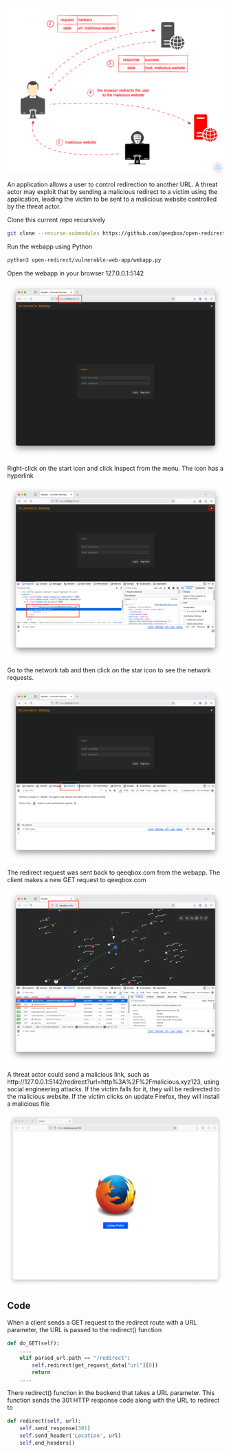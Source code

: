 <p align="center"> <img src="https://raw.githubusercontent.com/qeeqbox/open-redirect/main/content/open-redirect.svg"></p>

An application allows a user to control redirection to another URL. A threat actor may exploit that by sending a malicious redirect to a victim using the application, leading the victim to be sent to a malicious website controlled by the threat actor.

Clone this current repo recursively
```sh
git clone --recurse-submodules https://github.com/qeeqbox/open-redirect
```
Run the webapp using Python
```sh
python3 open-redirect/vulnerable-web-app/webapp.py
```
Open the webapp in your browser 127.0.0.1:5142
<p align="center"> <img src="https://raw.githubusercontent.com/qeeqbox/open-redirect/main/content/1.png"></p>
Right-click on the start icon and click Inspect from the menu. The icon has a hyperlink
<p align="center"> <img src="https://raw.githubusercontent.com/qeeqbox/open-redirect/main/content/2.png"></p>
Go to the network tab and then click on the star icon to see the network requests.
<p align="center"> <img src="https://raw.githubusercontent.com/qeeqbox/open-redirect/main/content/3.png"></p>
The redirect request was sent back to qeeqbox.com from the webapp. The client makes a new GET request to qeeqbox.com
<p align="center"> <img src="https://raw.githubusercontent.com/qeeqbox/open-redirect/main/content/4.png"></p>
A threat actor could send a malicious link, such as http://127.0.0.1:5142/redirect?url=http%3A%2F%2Fmalicious.xyz123, using social engineering attacks. If the victim falls for it, they will be redirected to the malicious website. If the victim clicks on update Firefox, they will install a malicious file
<p align="center"> <img src="https://raw.githubusercontent.com/qeeqbox/open-redirect/main/content/5.png"></p>

## Code
When a client sends a GET request to the redirect route with a URL parameter, the URL is passed to the redirect() function
```py
def do_GET(self):
    ....
    elif parsed_url.path == "/redirect":
        self.redirect(get_request_data["url"][0])
        return
    ....
```
There redirect() function in the backend that takes a URL parameter. This function sends the 301 HTTP response code along with the URL to redirect to
```py
def redirect(self, url):
    self.send_response(301)
    self.send_header('Location', url)
    self.end_headers()
```

